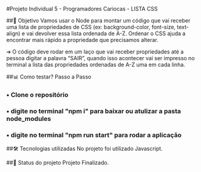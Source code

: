 #Projeto Individual 5 - Programadores Cariocas - LISTA CSS

##🎯 Objetivo
Vamos usar o Node para montar um código que vai receber uma lista de propriedades de CSS (ex: background-color, font-size, text-align) e vai devolver essa lista ordenada de A-Z. Ordenar o CSS ajuda a encontrar mais rápido a propriedade que precisamos alterar.

➔ O código deve rodar em um laço que vai receber propriedades até a pessoa digitar a palavra “SAIR”, quando isso acontecer vai ser impresso no terminal a lista das propriedades ordenadas de A-Z uma em cada linha.

##📊 Como testar?
Passo a Passo

### • Clone o repositório
### • digite no terminal "npm i" para baixar ou atulizar a pasta node_modules
### • digite no terminal "npm run start" para rodar a aplicação

##🛠️ Tecnologias utilizadas
No projeto foi utilizado Javascript.

##📄 Status do projeto
Projeto Finalizado.
